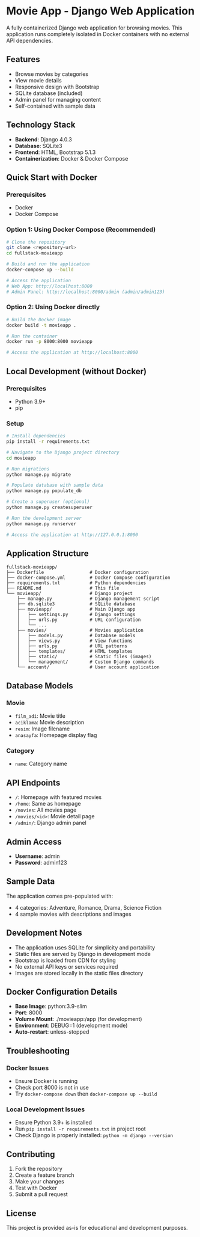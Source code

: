 # Movie App - Django Web Application

A fully containerized Django web application for browsing movies. This application runs completely isolated in Docker containers with no external API dependencies.

## Features

- Browse movies by categories
- View movie details
- Responsive design with Bootstrap
- SQLite database (included)
- Admin panel for managing content
- Self-contained with sample data

## Technology Stack

- **Backend**: Django 4.0.3
- **Database**: SQLite3
- **Frontend**: HTML, Bootstrap 5.1.3
- **Containerization**: Docker & Docker Compose

## Quick Start with Docker

### Prerequisites

- Docker
- Docker Compose

### Option 1: Using Docker Compose (Recommended)

```bash
# Clone the repository
git clone <repository-url>
cd fullstack-movieapp

# Build and run the application
docker-compose up --build

# Access the application
# Web App: http://localhost:8000
# Admin Panel: http://localhost:8000/admin (admin/admin123)
```

### Option 2: Using Docker directly

```bash
# Build the Docker image
docker build -t movieapp .

# Run the container
docker run -p 8000:8000 movieapp

# Access the application at http://localhost:8000
```

## Local Development (without Docker)

### Prerequisites

- Python 3.9+
- pip

### Setup

```bash
# Install dependencies
pip install -r requirements.txt

# Navigate to the Django project directory
cd movieapp

# Run migrations
python manage.py migrate

# Populate database with sample data
python manage.py populate_db

# Create a superuser (optional)
python manage.py createsuperuser

# Run the development server
python manage.py runserver

# Access the application at http://127.0.0.1:8000
```

## Application Structure

```
fullstack-movieapp/
├── Dockerfile                 # Docker configuration
├── docker-compose.yml         # Docker Compose configuration
├── requirements.txt           # Python dependencies
├── README.md                  # This file
└── movieapp/                  # Django project
    ├── manage.py              # Django management script
    ├── db.sqlite3             # SQLite database
    ├── movieapp/              # Main Django app
    │   ├── settings.py        # Django settings
    │   ├── urls.py            # URL configuration
    │   └── ...
    ├── movies/                # Movies application
    │   ├── models.py          # Database models
    │   ├── views.py           # View functions
    │   ├── urls.py            # URL patterns
    │   ├── templates/         # HTML templates
    │   ├── static/            # Static files (images)
    │   └── management/        # Custom Django commands
    └── account/               # User account application
```

## Database Models

### Movie
- `film_adi`: Movie title
- `aciklama`: Movie description
- `resim`: Image filename
- `anasayfa`: Homepage display flag

### Category
- `name`: Category name

## API Endpoints

- `/`: Homepage with featured movies
- `/home`: Same as homepage
- `/movies`: All movies page
- `/movies/<id>`: Movie detail page
- `/admin/`: Django admin panel

## Admin Access

- **Username**: admin
- **Password**: admin123

## Sample Data

The application comes pre-populated with:
- 4 categories: Adventure, Romance, Drama, Science Fiction
- 4 sample movies with descriptions and images

## Development Notes

- The application uses SQLite for simplicity and portability
- Static files are served by Django in development mode
- Bootstrap is loaded from CDN for styling
- No external API keys or services required
- Images are stored locally in the static files directory

## Docker Configuration Details

- **Base Image**: python:3.9-slim
- **Port**: 8000
- **Volume Mount**: ./movieapp:/app (for development)
- **Environment**: DEBUG=1 (development mode)
- **Auto-restart**: unless-stopped

## Troubleshooting

### Docker Issues
- Ensure Docker is running
- Check port 8000 is not in use
- Try `docker-compose down` then `docker-compose up --build`

### Local Development Issues
- Ensure Python 3.9+ is installed
- Run `pip install -r requirements.txt` in project root
- Check Django is properly installed: `python -m django --version`

## Contributing

1. Fork the repository
2. Create a feature branch
3. Make your changes
4. Test with Docker
5. Submit a pull request

## License

This project is provided as-is for educational and development purposes.
